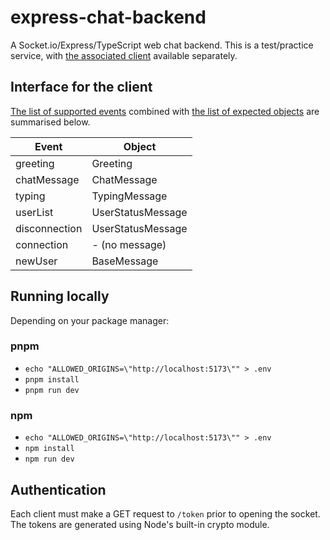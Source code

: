 # express-chat-backend

A Socket.io/Express/TypeScript web chat backend. This is a test/practice service, with [the associated client](https://github.com/aceade/express-chat-client) available separately.

## Interface for the client

[The list of supported events](./src/messages/event.ts) combined with [the list of expected objects](./src/messages/message.ts) are summarised below.

| Event | Object |
|-------|--------|
| greeting | Greeting |
| chatMessage | ChatMessage |
| typing | TypingMessage |
| userList | UserStatusMessage |
| disconnection | UserStatusMessage |
| connection | - (no message) |
| newUser | BaseMessage |

## Running locally

Depending on your package manager:

### pnpm

- `echo "ALLOWED_ORIGINS=\"http://localhost:5173\"" > .env`
- `pnpm install`
- `pnpm run dev`

### npm

- `echo "ALLOWED_ORIGINS=\"http://localhost:5173\"" > .env`
- `npm install`
- `npm run dev`

## Authentication

Each client must make a GET request to `/token` prior to opening the socket. The tokens are generated using Node's built-in crypto module.